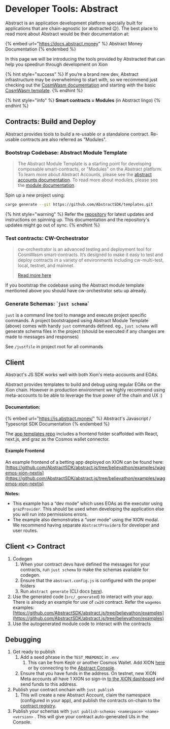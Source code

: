 # Developer Tools: Abstract

Abstract is an application development platform specially built for applications that are chain-agnostic (or abstracted 😉). The best place to read more about Abstract would be their documentation at:

{% embed url="https://docs.abstract.money" %}
Abstract Money Documentation
{% endembed %}

In this page we will be introducing the tools provided by Abstracted that can help you speedrun through development on Xion

{% hint style="success" %}
If you’re a brand new dev, Abstract infrastructure may be overwhelming to start with, so we recommend just checking out the [CosmWasm documentation](https://docs.cosmwasm.com/core) and starting with the basic [CosmWasm template](https://github.com/AbstractSDK/cw-template).
{% endhint %}

{% hint style="info" %}
**Smart contracts = Modules** (in Abstract lingo)
{% endhint %}

## Contracts: Build and Deploy

Abstract provides tools to build a re-usable or a standalone contract. Re-usable contracts are also referred as "Modules".

### Bootstrap Codebase: Abstract Module Template

> The Abstract Module Template is a starting point for developing composable smart-contracts, or "Modules" on the Abstract platform. To learn more about Abstract Accounts, please see the [abstract accounts documentation](https://docs.abstract.money/3_framework/3_architecture.html). To read more about modules, please see the [module documentation](https://docs.abstract.money/3_framework/6_module_types.html).

Spin up a new project using:

```bash
cargo generate --git https://github.com/AbstractSDK/templates.git
```

{% hint style="warning" %}
Refer the [repository](https://github.com/AbstractSDK/templates) for latest updates and instructions on spinning up. This documentation and the repository's updates might go out of sync.
{% endhint %}

### Test contracts: CW-Orchestrator

> cw-orchestrator is an advanced testing and deployment tool for CosmWasm smart-contracts. It’s designed to make it easy to test and deploy contracts in a variety of environments including cw-multi-test, local, testnet, and mainnet.&#x20;
>
> [Read more here](https://orchestrator.abstract.money/)

If you bootstrap the codebase using the Abstract module template mentioned above you should have cw-orchestrator setu up already.&#x20;

### Generate Schemas: \``just schema`\`

`just` is a command line tool to manage and execute project specific commands. A project bootstrapped using Abstract Module Template (above) comes with handy `just` commands defined. eg., `just schema` will generate schema files in the project (should be executed if any changes are made to messages and responses)

See `/justfile` in project root for all commands

## Client

Abstract's JS SDK works well with both Xion's meta-accounts and EOAs.&#x20;

Abstract provides templates to build and debug using regular EOAs on the Xion chain. However in production environment we highly recommend using meta-accounts to be able to leverage the true power of the chain and UX :)&#x20;

#### Documentation:

{% embed url="https://js.abstract.money/" %}
Abstract's Javascript / Typescript SDK Documentation
{% endembed %}



The [app templates repo](https://github.com/AbstractSDK/templates) includes a frontend folder scaffolded with React, next.js, and graz as the Cosmos wallet connector.

#### Example Frontend

An example frontend of a betting app deployed on XION can be found here: [https://github.com/AbstractSDK/abstract.js/tree/believathon/examples/wagemos-xion-nextjs](https://github.com/AbstractSDK/abstract.js/tree/believathon/examples/wagemos-xion-nextjs)

**Notes:**

* This example has a “dev mode” which uses EOAs as the executor using `grazProvider`. This should be used when developing the application else you will run into permissions errors.
* The example also demonstrates a “user mode” using the XION modal. We recommend having separate `AbstractProvider`s for developer and user routes.

## Client <> Contract

1. Codegen
   1. When your contract devs have defined the messages for your contracts, run `just schema` to make the schemas available for codegen.
   2. Ensure that the `abstract.config.js` is configured with the proper folders
   3. Run `abstract generate` (CLI docs [here](https://js.abstract.money/cli/introduction)).
2. Use the generated code (`src/_generated`) to interact with your app. There is already an example for use of `cw20` contract. Refer the `wagemos` examples: [https://github.com/AbstractSDK/abstract.js/tree/believathon/examples](https://github.com/AbstractSDK/abstract.js/tree/believathon/examples)
3. Use the autogenerated module code to interact with the contracts

## Debugging

1. Get ready to publish
   1. Add a seed phrase in the `TEST_MNEMONIC` in `.env`
      1. This can be from Keplr or another Cosmos Wallet. Add XION [here](https://explorer.burnt.com/wallet/suggest) or by connecting to the [Abstract Console](https://believathon.console.abstract.money/).
   2. Ensure that you have funds in the address. On testnet, new XION Meta accounts all have 1 XION so sign-in [to the XION dashboard](https://testnet.dashboard.burnt.com) and send funds to this address.
2. Publish your contract onchain with `just publish`
   1. This will create a new Abstract Account, claim the namespace (configured in your app), and publish the contracts on-chain to the [contract registry](https://believathon.console.abstract.money/modules).
3. Publish your schemas with `just publish-schemas <namespace> <name> <version>` . This will give your contract auto-generated UIs in the Console.





